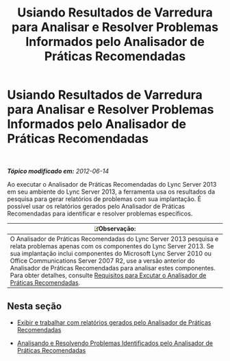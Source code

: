 ﻿---
title: Usiando Resultados de Varredura para Analisar e Resolver Problemas Informados pelo Analisador de Práticas Recomendadas
TOCTitle: Usiando Resultados de Varredura para Analisar e Resolver Problemas Informados pelo Analisador de Práticas Recomendadas
ms:assetid: cf1154a6-4de3-4d14-b99b-73a88014347b
ms:mtpsurl: https://technet.microsoft.com/pt-br/library/Gg591350(v=OCS.15)
ms:contentKeyID: 49308171
ms.date: 05/19/2016
mtps_version: v=OCS.15
ms.translationtype: HT
---

# Usiando Resultados de Varredura para Analisar e Resolver Problemas Informados pelo Analisador de Práticas Recomendadas

 

_**Tópico modificado em:** 2012-06-14_

Ao executar o Analisador de Práticas Recomendadas do Lync Server 2013 em seu ambiente do Lync Server 2013, a ferramenta usa os resultados da pesquisa para gerar relatórios de problemas com sua implantação. É possível usar os relatórios gerados pelo Analisador de Práticas Recomendadas para identificar e resolver problemas específicos.

<table>
<thead>
<tr class="header">
<th><img src="images/Gg425756.note(OCS.15).gif" title="note" alt="note" />Observação:</th>
</tr>
</thead>
<tbody>
<tr class="odd">
<td>O Analisador de Práticas Recomendadas do Lync Server 2013 pesquisa e relata problemas apenas com os componentes do Lync Server 2013. Se sua implantação inclui componentes do Microsoft Lync Server 2010 ou Office Communications Server 2007 R2, use a versão anterior do Analisador de Práticas Recomendadas para analisar estes componentes. Para obter detalhes, consulte <a href="lync-server-2013-requirements-for-running-best-practices-analyzer.md">Requisitos para Excutar o Analisador de Práticas Recomendadas</a>.</td>
</tr>
</tbody>
</table>


## Nesta seção

  - [Exibir e trabalhar com relatórios gerados pelo Analisador de Práticas Recomendadas](lync-server-2013-viewing-and-working-with-reports-created-by-best-practices-analyzer.md)

  - [Analisando e Resolvendo Problemas Identificados pelo Analisador de Práticas Recomendadas](lync-server-2013-analyzing-and-resolving-issues-identified-by-best-practices-analyzer.md)


